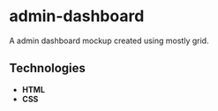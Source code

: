 # admin-dashboard
A admin dashboard mockup created using mostly grid.
## Technologies ##
* __HTML__
* __CSS__
